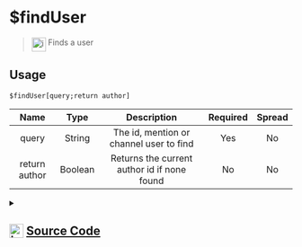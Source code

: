 # $findUser
> <img align="top" src="https://upload.wikimedia.org/wikipedia/commons/thumb/e/e4/Infobox_info_icon.svg/160px-Infobox_info_icon.svg.png?20150409153300" alt="image" width="25" height="auto"> Finds a user
## Usage
```
$findUser[query;return author]
```
| Name | Type | Description | Required | Spread
| :---: | :---: | :---: | :---: | :---: |
query | String | The id, mention or channel user to find | Yes | No
return author | Boolean | Returns the current author id if none found | No | No
<details>
<summary>
    
## <img align="top" src="https://cdn4.iconfinder.com/data/icons/iconsimple-logotypes/512/github-512.png" alt="image" width="25" height="auto">  [Source Code](https://github.com/tryforge/ForgeScript-V2/blob/main/src/native/findUser.ts)
    
</summary>
    
```ts
import { ArgType, CompiledFunction, NativeFunction, Return } from "../structures"

export const UserMentionCharRegex = /[<>@]/g

export default new NativeFunction({
    name: "$findUser",
    version: "1.0.0",
    description: "Finds a user",
    brackets: true,
    args: [
        {
            name: "query",
            description: "The id, mention or channel user to find",
            rest: false,
            type: ArgType.String,
            required: true
        },
        {
            name: "return author",
            description: "Returns the current author id if none found",
            rest: false,
            type: ArgType.Boolean
        }
    ],
    unwrap: true,
    execute(ctx, [ q, rt ]) {
        const id = q.replace(UserMentionCharRegex, "")

        if (CompiledFunction.IdRegex.test(id)) {
            const u = ctx.client.users.cache.get(id)
            if (u) return Return.success(u.id)
        }

        q = q.toLowerCase()

        return Return.success(
            ctx.client.users.cache.find(
                x => x.id === id || x.username.toLowerCase() === q
            )?.id ?? (rt ? ctx.user?.id : undefined)
        )
    },
})
```
    
</details>